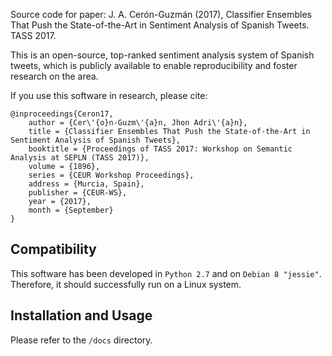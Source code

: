 Source code for paper: J. A. Cerón-Guzmán (2017), Classifier Ensembles That Push the State-of-the-Art in Sentiment Analysis of Spanish Tweets. TASS 2017.

This is an open-source, top-ranked sentiment analysis system of Spanish tweets, which is publicly available to enable reproducibility and foster research on the area.

If you use this software in research, please cite:

```
@inproceedings{Ceron17,
    author = {Cer\'{o}n-Guzm\'{a}n, Jhon Adri\'{a}n},
	title = {Classifier Ensembles That Push the State-of-the-Art in Sentiment Analysis of Spanish Tweets},
	booktitle = {Proceedings of TASS 2017: Workshop on Semantic Analysis at SEPLN (TASS 2017)},
    volume = {1896},
    series = {CEUR Workshop Proceedings},
    address = {Murcia, Spain},
    publisher = {CEUR-WS},
    year = {2017},
    month = {September}
}
```

## Compatibility

This software has been developed in `Python 2.7` and on `Debian 8 "jessie"`. Therefore, it should successfully run on a Linux system.

## Installation and Usage

Please refer to the `/docs` directory.
